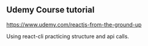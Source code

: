 ## Udemy Course tutorial

https://www.udemy.com/reactjs-from-the-ground-up

Using react-cli practicing structure and api calls. 
